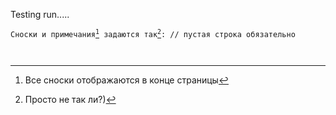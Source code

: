 Testing run.....

<code>Сноски и примечания[^1] задаются так[^2]:
// пустая строка обязательно
[^1]: Все сноски отображаются в конце страницы
[^2]: Просто не так ли?)
</code>
